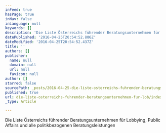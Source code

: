 ```yaml
---
inFeed: true
hasPage: true
inNav: false
inLanguage: null
keywords: []
description: 'Die Liste Österreichs führender Beratungsunternehmen für Lobbying, Public Affairs und alle politikbezogenen Beratungsleistungen'
datePublished: '2016-04-25T20:54:52.806Z'
dateModified: '2016-04-25T20:54:52.437Z'
title: ''
authors: []
publisher:
  name: null
  domain: null
  url: null
  favicon: null
author: []
starred: false
sourcePath: _posts/2016-04-25-die-liste-osterreichs-fuhrender-beratungsunternehmen-fur-lob.md
published: true
url: die-liste-osterreichs-fuhrender-beratungsunternehmen-fur-lob/index.html
_type: Article

---
```

Die Liste Österreichs führender Beratungsunternehmen für Lobbying, Public Affairs und alle politikbezogenen Beratungsleistungen
